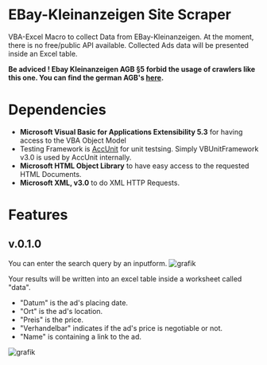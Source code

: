 # EBay-Kleinanzeigen Site Scraper

VBA-Excel Macro to collect Data from EBay-Kleinanzeigen.
At the moment, there is no free/public API available.
Collected Ads data will be presented inside an Excel table.

**Be adviced !
Ebay Kleinanzeigen AGB §5 forbid the usage of crawlers like this one.
You can find the german AGB's [here](https://themen.ebay-kleinanzeigen.de/nutzungsbedingungen/).**



# Dependencies
 - **Microsoft Visual Basic for Applications Extensibility 5.3** for having access to the VBA Object Model
 - Testing Framework is [AccUnit](https://accunit.access-codelib.net/) for unit testsing. Simply VBUnitFramework v3.0 is used by AccUnit internally. 
 - **Microsoft HTML Object Library** to have easy access to the requested HTML Documents.
 - **Microsoft XML, v3.0** to do XML HTTP Requests.



# Features
## v.0.1.0

You can enter the search query by an inputform.
![grafik](https://user-images.githubusercontent.com/51000524/173420075-a62c3883-e84e-47a0-960b-bf9062cd7bd9.png)


Your results will be written into an excel table inside a worksheet called "data".
- "Datum" is the ad's placing date.
- "Ort" is the ad's location.
- "Preis" is the price.
- "Verhandelbar" indicates if the ad's price is negotiable or not.
- "Name" is containing a link to the ad.

![grafik](https://user-images.githubusercontent.com/51000524/173420460-8cb2e0a3-a16d-4971-872e-4f589de10cad.png)

